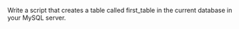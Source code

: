 Write a script that creates a table called first_table in the current database in your MySQL server.
